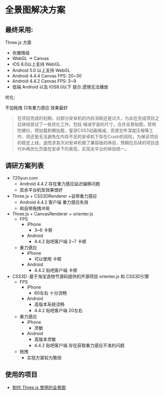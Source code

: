 # 全景图解决方案

## 最终采用:

Three.js 方案

- 优雅降级
- WebGL ->  Canvas
- IOS  8.0以上支持 WebGL
- Android 5.0 以上支持 WebGL
- Android 4.4.4 Canvas FPS: 20~30
- Android 4.4.2 Canvas FPS: 3~9
- 低端 Android 以及 IOS8.0以下 提示:遗憾无法播放




优化:



不加拖拽 只有重力感应  效果最好

> 在项目完成的初期，对部分安卓机的内存消耗还是过大，为此在完成项目之后继续尝试了一些优化工作，包括 缩减宇宙的尺寸，合并全景贴图，禁用陀螺仪，预加载和懒加载，星球CSS3动画缩减，资源文件深度压缩等工作，但还是无法避免在内存不足的安卓机下存在Crash的风险，为保证项目的稳定上线，退而求其次对安卓机做了兼容版的体验，预期在后续的项目迭代中再优化页面在安卓下的表现，实现全平台的体验统一。




## 调研方案列表


- 720yun.com
    - Android 4.4.2 存在重力感应延迟偏移问题
    - 其余平台机型效果很好
- Three.js + CSS3DRenderer +自带重力感应
    - Android 4.4.2 客户端 重力感应失效
    - 和自带拖拽冲突
- Three.js + CanvasRenderer + orienter.js
    - FPS
        - iPhone
            - 3~6 卡顿
        - Android
            - 4.4.2 贴吧客户端 2~7 卡顿
    - 重力感应
        - iPhone
            - 可以使用  卡顿
        - Android
            - 4.4.2 贴吧客户端  卡顿
- CSS3D :基于淘宝造物节源码提供的开源项目 orienter.js 和 CSS3D引擎
    - FPS
        - iPhone
            - 60左右 十分流畅
        - Android
            - 高版本系统流畅
            - 4.4.2 贴吧客户端 20左右
    - 重力感应
        - iPhone
            - 灵敏
        - Android
            - 高版本灵敏
            - 4.4.2 贴吧客户端 存在获取重力感应不准的问题
    - 拖拽
        - 实现方案较为繁琐


## 使用的项目

- [制作 Three.js 使用的全景图](https://github.com/budblack/Panoramic)

